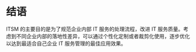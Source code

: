 # 结语

ITSM 的主要目的是为了规范企业内部 IT 服务的处理流程，改进 IT 服务质量。考虑到不同企业内部的落地性差异，可以通过个性化定制或者裁剪化使用，逐步优化以达到最适合自己企业 IT 服务管理的最佳应用效果。
